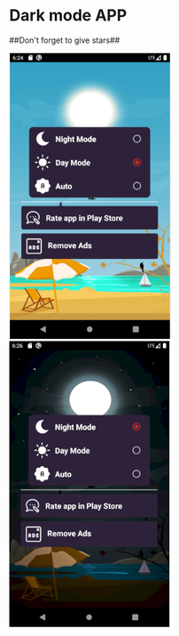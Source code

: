 # Dark mode APP

##Don't forget to give stars##

![Image1](https://github.com/mhtbass/Dark-Mode-Android/blob/master/screenshots/1.PNG)
![Image2](https://github.com/mhtbass/Dark-Mode-Android/blob/master/screenshots/2.PNG)





